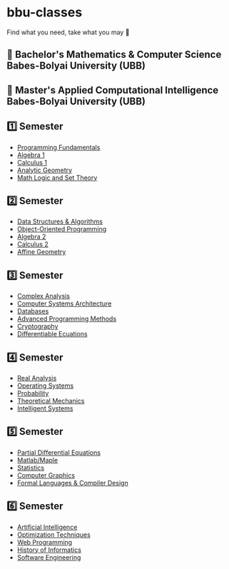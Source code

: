 # bbu-classes
Find what you need, take what you may 🌻

## 📓 Bachelor's Mathematics & Computer Science Babes-Bolyai University (UBB)
## 📖 Master's Applied Computational Intelligence Babes-Bolyai University (UBB)

## 1️⃣ Semester
* [Programming Fundamentals]()
* [Algebra 1]()
* [Calculus 1]()
* [Analytic Geometry]()
* [Math Logic and Set Theory]()

## 2️⃣ Semester
* [Data Structures & Algorithms]()
* [Object-Oriented Programming]()
* [Algebra 2]()
* [Calculus 2]()
* [Affine Geometry]()

## 3️⃣ Semester
* [Complex Analysis]()
* [Computer Systems Architecture]()
* [Databases](https://github.com/irimialarisa22/bbu-classes/tree/main/databases)
* [Advanced Programming Methods]()
* [Cryptography](https://github.com/irimialarisa22/bbu-classes/tree/main/cryptography)
* [Differentiable Ecuations]()

## 4️⃣ Semester
* [Real Analysis]()
* [Operating Systems](https://github.com/irimialarisa22/bbu-classes/tree/main/operating-systems)
* [Probability]()
* [Theoretical Mechanics]()
* [Intelligent Systems](https://github.com/irimialarisa22/bbu-classes/tree/main/colors)

## 5️⃣ Semester
* [Partial Differential Equations]()
* [Matlab/Maple]()
* [Statistics]()
* [Computer Graphics]()
* [Formal Languages & Compiler Design]()

## 6️⃣ Semester
* [Artificial Intelligence]()
* [Optimization Techniques]()
* [Web Programming]()
* [History of Informatics]()
* [Software Engineering]()